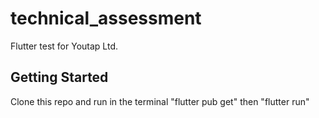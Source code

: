 # technical_assessment

Flutter test for Youtap Ltd.

## Getting Started

Clone this repo and run in the terminal "flutter pub get" then "flutter run"
